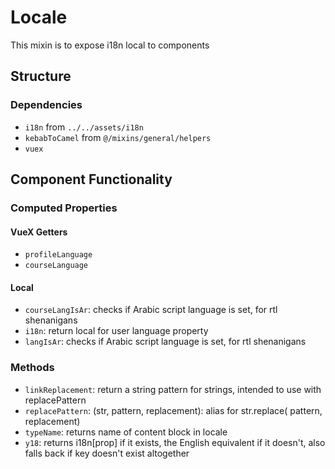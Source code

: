 Locale
===============
This mixin is to expose i18n local to components 

## Structure

### Dependencies
* `i18n` from `../../assets/i18n`
* `kebabToCamel` from `@/mixins/general/helpers`
* `vuex`

Component Functionality
---------

### Computed Properties
#### VueX Getters
- `profileLanguage`
- `courseLanguage`

#### Local
- `courseLangIsAr`: checks if Arabic script language is set, for rtl shenanigans 
- `i18n`: return local for user language property
- `langIsAr`: checks if Arabic script language is set, for rtl shenanigans

### Methods
- `linkReplacement`: return a string pattern for strings, intended to use with replacePattern 
- `replacePattern`: (str, pattern, replacement): alias for str.replace( pattern, replacement) 
- `typeName`: returns name of content block in locale 
- `y18`: returns i18n[prop] if it exists, the English equivalent if it doesn't, also falls back if key doesn't exist altogether 
